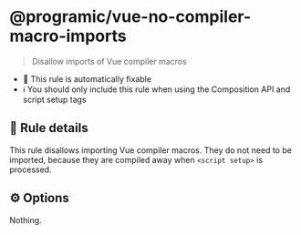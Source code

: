 # @programic/vue-no-compiler-macro-imports

> Disallow imports of Vue compiler macros

- :hammer: This rule is automatically fixable
- :information_source: You should only include this rule when using the Composition API and script setup tags

## :book: Rule details
This rule disallows importing Vue compiler macros. They do not need to be imported, because they are compiled away when `<script setup>` is processed.

## :gear: Options
Nothing.

